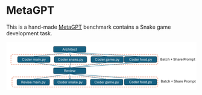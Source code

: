 # MetaGPT

This is a hand-made [MetaGPT](https://github.com/geekan/metagpt) benchmark contains a Snake game development task.

![](image.png)